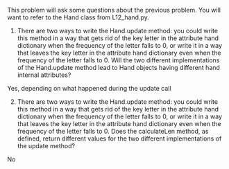 This problem will ask some questions about the previous problem. You will want to refer to the Hand class from L12_hand.py.

1. There are two ways to write the Hand.update method: you could write this method in a way that gets rid of the key letter in the attribute hand dictionary when the frequency of the letter falls to 0, or write it in a way that leaves the key letter in the attribute hand dictionary even when the frequency of the letter falls to 0. Will the two different implementations of the Hand.update method lead to Hand objects having different hand internal attributes?

Yes, depending on what happened during the update call

2. There are two ways to write the Hand.update method: you could write this method in a way that gets rid of the key letter in the attribute hand dictionary when the frequency of the letter falls to 0, or write it in a way that leaves the key letter in the attribute hand dictionary even when the frequency of the letter falls to 0. Does the calculateLen method, as defined, return different values for the two different implementations of the update method?

No